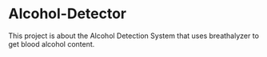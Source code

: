 # Alcohol-Detector
This project is about the Alcohol Detection System that uses breathalyzer to get blood alcohol content.
